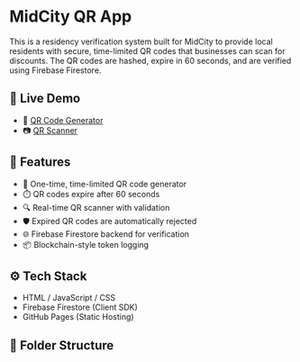 # MidCity QR App

This is a residency verification system built for MidCity to provide local residents with secure, time-limited QR codes that businesses can scan for discounts. The QR codes are hashed, expire in 60 seconds, and are verified using Firebase Firestore.

## 🔗 Live Demo

- 🔐 [QR Code Generator](https://bctimu.github.io/midcity-app/)
- 📷 [QR Scanner](https://bctimu.github.io/midcity-app/scan.html)

## 📁 Features

- 🔐 One-time, time-limited QR code generator
- ⏱️ QR codes expire after 60 seconds
- 🔍 Real-time QR scanner with validation
- 🛡️ Expired QR codes are automatically rejected
- 🌐 Firebase Firestore backend for verification
- 📦 Blockchain-style token logging

## ⚙️ Tech Stack

- HTML / JavaScript / CSS
- Firebase Firestore (Client SDK)
- GitHub Pages (Static Hosting)

## 📂 Folder Structure

